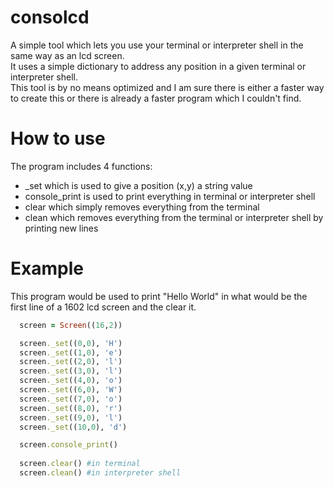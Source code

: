 # consolcd
A simple tool which lets you use your terminal or interpreter shell in the same way as an lcd screen.<br />
It uses a simple dictionary to address any position in a given terminal or interpreter shell. <br />
This tool is by no means optimized and I am sure there is either a faster way to create this or there is already a faster program which I couldn't find.

# How to use
The program includes 4 functions:<br />
  - _set which is used to give a position (x,y) a string value<br />
  - console_print is used to print everything in terminal or interpreter shell<br />
  - clear which simply removes everything from the terminal<br />
  - clean which removes everything from the terminal or interpreter shell by printing new  lines<br />
  
# Example
This program would be used to print "Hello World" in what would be the first line of a 1602 lcd screen and the clear it.
```ruby
  screen = Screen((16,2))

  screen._set((0,0), 'H')
  screen._set((1,0), 'e')
  screen._set((2,0), 'l')
  screen._set((3,0), 'l')
  screen._set((4,0), 'o')
  screen._set((6,0), 'W')
  screen._set((7,0), 'o')
  screen._set((8,0), 'r')
  screen._set((9,0), 'l')
  screen._set((10,0), 'd')

  screen.console_print()
  
  screen.clear() #in terminal
  screen.clean() #in interpreter shell
```
